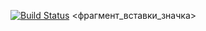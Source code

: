 [![Build Status](https://travis-ci.org/ssokov094/lab06.svg?branch=master)](https://travis-ci.org/ssokov094/lab06)
<фрагмент_вставки_значка>

